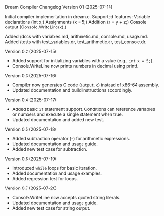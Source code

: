 Dream Compiler Changelog
Version 0.1 (2025-07-14)

Initial compiler implementation in dream.c.
Supported features:
Variable declarations (int x;)
Assignments (x = 5;)
Addition (x = y + z;)
Console output (Console.WriteLine(x);)


Added /docs with variables.md, arithmetic.md, console.md, usage.md.
Added /tests with test_variables.dr, test_arithmetic.dr, test_console.dr.

Version 0.2 (2025-07-15)

* Added support for initializing variables with a value (e.g., `int x = 5;`).
* Console.WriteLine now prints numbers in decimal using printf.

Version 0.3 (2025-07-16)

* Compiler now generates C code (`output.c`) instead of x86-64 assembly.
* Updated documentation and build instructions accordingly.

Version 0.4 (2025-07-17)

* Added basic `if` statement support. Conditions can reference variables or numbers and execute a single statement when true.
* Updated documentation and added new test.

Version 0.5 (2025-07-18)

* Added subtraction operator (-) for arithmetic expressions.
* Updated documentation and usage guide.
* Added new test case for subtraction.

Version 0.6 (2025-07-19)

* Introduced `while` loops for basic iteration.
* Added documentation and usage examples.
* Added regression test for loops.

Version 0.7 (2025-07-20)

* Console.WriteLine now accepts quoted string literals.
* Updated documentation and usage guide.
* Added new test case for string output.


